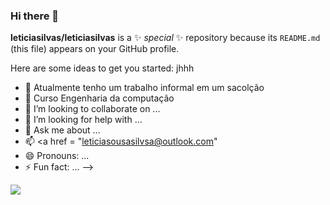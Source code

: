 ### Hi there 👋


**leticiasilvas/leticiasilvas** is a ✨ _special_ ✨ repository because its `README.md` (this file) appears on your GitHub profile.

Here are some ideas to get you started: jhhh

- 🔭 Atualmente tenho um trabalho informal em um sacolção
- 🌱 Curso Engenharia da computação
- 👯 I’m looking to collaborate on ...
- 🤔 I’m looking for help with ...
- 💬 Ask me about ...
- 📫 <a href = "leticiasousasilvsa@outlook.com" </a>
- 😄 Pronouns: ...
- ⚡ Fun fact: ...
-->


<img src = "https://static4.depositphotos.com/1000454/272/i/600/depositphotos_2720255-stock-photo-cute-beagle-puppy.jpg">
